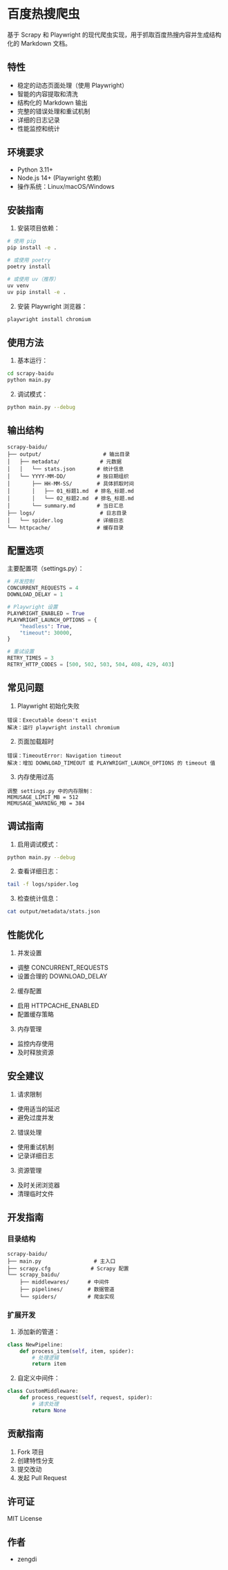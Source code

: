 # 百度热搜爬虫

基于 Scrapy 和 Playwright 的现代爬虫实现，用于抓取百度热搜内容并生成结构化的 Markdown 文档。

## 特性

- 稳定的动态页面处理（使用 Playwright）
- 智能的内容提取和清洗
- 结构化的 Markdown 输出
- 完整的错误处理和重试机制
- 详细的日志记录
- 性能监控和统计

## 环境要求

- Python 3.11+
- Node.js 14+ (Playwright 依赖)
- 操作系统：Linux/macOS/Windows

## 安装指南

1. 安装项目依赖：
```bash
# 使用 pip
pip install -e .

# 或使用 poetry
poetry install

# 或使用 uv（推荐）
uv venv
uv pip install -e .
```

2. 安装 Playwright 浏览器：
```bash
playwright install chromium
```

## 使用方法

1. 基本运行：
```bash
cd scrapy-baidu
python main.py
```

2. 调试模式：
```bash
python main.py --debug
```

## 输出结构

```
scrapy-baidu/
├── output/                    # 输出目录
│   ├── metadata/             # 元数据
│   │   └── stats.json       # 统计信息
│   └── YYYY-MM-DD/          # 按日期组织
│       ├── HH-MM-SS/        # 具体抓取时间
│       │   ├── 01_标题1.md  # 排名_标题.md
│       │   └── 02_标题2.md  # 排名_标题.md
│       └── summary.md       # 当日汇总
├── logs/                     # 日志目录
│   └── spider.log           # 详细日志
└── httpcache/               # 缓存目录
```

## 配置选项

主要配置项（settings.py）：

```python
# 并发控制
CONCURRENT_REQUESTS = 4
DOWNLOAD_DELAY = 1

# Playwright 设置
PLAYWRIGHT_ENABLED = True
PLAYWRIGHT_LAUNCH_OPTIONS = {
    "headless": True,
    "timeout": 30000,
}

# 重试设置
RETRY_TIMES = 3
RETRY_HTTP_CODES = [500, 502, 503, 504, 408, 429, 403]
```

## 常见问题

1. Playwright 初始化失败
```
错误：Executable doesn't exist
解决：运行 playwright install chromium
```

2. 页面加载超时
```
错误：TimeoutError: Navigation timeout
解决：增加 DOWNLOAD_TIMEOUT 或 PLAYWRIGHT_LAUNCH_OPTIONS 的 timeout 值
```

3. 内存使用过高
```
调整 settings.py 中的内存限制：
MEMUSAGE_LIMIT_MB = 512
MEMUSAGE_WARNING_MB = 384
```

## 调试指南

1. 启用调试模式：
```bash
python main.py --debug
```

2. 查看详细日志：
```bash
tail -f logs/spider.log
```

3. 检查统计信息：
```bash
cat output/metadata/stats.json
```

## 性能优化

1. 并发设置
- 调整 CONCURRENT_REQUESTS
- 设置合理的 DOWNLOAD_DELAY

2. 缓存配置
- 启用 HTTPCACHE_ENABLED
- 配置缓存策略

3. 内存管理
- 监控内存使用
- 及时释放资源

## 安全建议

1. 请求限制
- 使用适当的延迟
- 避免过度并发

2. 错误处理
- 使用重试机制
- 记录详细日志

3. 资源管理
- 及时关闭浏览器
- 清理临时文件

## 开发指南

### 目录结构

```
scrapy-baidu/
├── main.py                 # 主入口
├── scrapy.cfg             # Scrapy 配置
└── scrapy_baidu/
    ├── middlewares/      # 中间件
    ├── pipelines/        # 数据管道
    └── spiders/          # 爬虫实现
```

### 扩展开发

1. 添加新的管道：
```python
class NewPipeline:
    def process_item(self, item, spider):
        # 处理逻辑
        return item
```

2. 自定义中间件：
```python
class CustomMiddleware:
    def process_request(self, request, spider):
        # 请求处理
        return None
```

## 贡献指南

1. Fork 项目
2. 创建特性分支
3. 提交改动
4. 发起 Pull Request

## 许可证

MIT License

## 作者

- zengdi